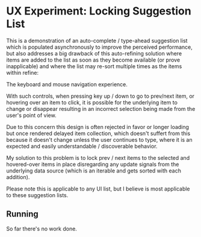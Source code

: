 # UX Experiment: Locking Suggestion List

This is a demonstration of an auto-complete / type-ahead suggestion list which is populated asynchronously
to improve the perceived performance, but also addresses a big drawback of this auto-refining solution
where items are added to the list as soon as they become available (or prove inapplicable) and where the
list may re-sort multiple times as the items within refine:

The keyboard and mouse navigation experience.

With such controls, when pressing key up / down to go to prev/next item, or hovering over an item to click,
it is possible for the underlying item to change or disappear resulting in an incorrect selection being
made from the user's point of view.

Due to this concern this design is often rejected in favor or longer loading but once rendered
delayed item collection, which doesn't suffert from this because it doesn't change unless the user
continues to type, where it is an expected and easily understandable / discoverable behavior.

My solution to this problem is to lock prev / next items to the selected and hovered-over items in place
disregarding any update signals from the underlying data source (which is an iterable and gets sorted
with each addition).

Please note this is applicable to any UI list, but I believe is most applicable to these suggestion lists.

## Running

So far there's no work done.
